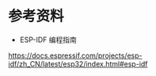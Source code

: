 # 参考资料

- ESP-IDF 编程指南

https://docs.espressif.com/projects/esp-idf/zh_CN/latest/esp32/index.html#esp-idf



